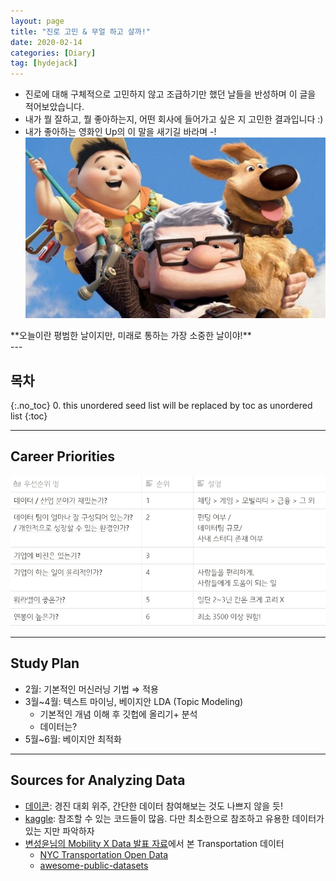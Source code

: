 ```yaml
---
layout: page
title: "진로 고민 & 무얼 하고 살까!"
date: 2020-02-14 
categories: [Diary]
tag: [hydejack]
---
```

* 진로에 대해 구체적으로 고민하지 않고 조급하기만 했던 날들을 반성하며 이 글을 적어보았습니다.
* 내가 뭘 잘하고, 뭘 좋아하는지, 어떤 회사에 들어가고 싶은 지 고민한 결과입니다 :)
* 내가 좋아하는 영화인 Up의 이 말을 새기길 바라며 -!
![up](../images/plan-up.png)

<div class="bg-yellow-light mb-2">
**오늘이란 평범한 날이지만,     미래로 통하는 가장 소중한 날이야!**
</div>
---

## 목차
{:.no_toc}
0. this unordered seed list will be replaced by toc as unordered list
{:toc}

---

## **Career Priorities**
![](../images/plan-priority.png)

---

## **Study Plan**

- 2월: 기본적인 머신러닝 기법 ⇒ 적용
- 3월~4월: 텍스트 마이닝, 베이지안 LDA (Topic Modeling)
    - 기본적인 개념 이해 후 깃헙에 올리기+ 분석
    - 데이터는?
- 5월~6월: 베이지안 최적화

---

## **Sources for Analyzing Data**

- [데이콘](https://dacon.io/): 경진 대회 위주, 간단한 데이터 참여해보는 것도 나쁘지 않을 듯!
- [kaggle](https://www.kaggle.com/#): 참조할 수 있는 코드들이 많음. 다만 최소한으로 참조하고 유용한 데이터가 있는 지만 파악하자
- [변성윤님의 Mobility X Data 발표 자료](https://www.slideshare.net/zzsza/mobility-x-data)에서 본 Transportation 데이터
    - [NYC Transportation Open Data](https://www1.nyc.gov/site/tlc/about/tlc-trip-record-data.page)
    - [awesome-public-datasets](https://github.com/awesomedata/awesome-public-datasets#transportation)

